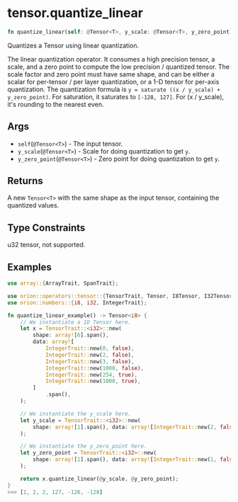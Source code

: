 # tensor.quantize_linear

```rust
fn quantize_linear(self: @Tensor<T>, y_scale: @Tensor<T>, y_zero_point: @Tensor<T>) -> Tensor::<Q>;
```

Quantizes a Tensor using linear quantization.

The linear quantization operator. It consumes a high precision tensor, a scale, and a zero point 
to compute the low precision / quantized tensor. The scale factor and zero point must have same shape, 
and can be either a scalar for per-tensor / per layer quantization, or a 1-D tensor for per-axis quantization.
The quantization formula is `y = saturate ((x / y_scale) + y_zero_point)`. For saturation, it saturates to `[-128, 127]`. 
For (x / y_scale), it's rounding to the nearest even.

## Args

* `self`(`@Tensor<T>`) - The input tensor.
* `y_scale`(`@Tensor<T>`) - Scale for doing quantization to get `y`.
* `y_zero_point`(`@Tensor<T>`) - Zero point for doing quantization to get `y`.

## Returns

A new `Tensor<T>` with the same shape as the input tensor, containing the quantized values.

## Type Constraints

u32 tensor, not supported.

## Examples

```rust
use array::{ArrayTrait, SpanTrait};

use orion::operators::tensor::{TensorTrait, Tensor, I8Tensor, I32Tensor};
use orion::numbers::{i8, i32, IntegerTrait};

fn quantize_linear_example() -> Tensor<i8> {
    // We instantiate a 1D Tensor here.
    let x = TensorTrait::<i32>::new(
        shape: array![6].span(),
        data: array![
            IntegerTrait::new(0, false),
            IntegerTrait::new(2, false),
            IntegerTrait::new(3, false),
            IntegerTrait::new(1000, false),
            IntegerTrait::new(254, true),
            IntegerTrait::new(1000, true),
        ]
            .span(),
    );

    // We instantiate the y_scale here.
    let y_scale = TensorTrait::<i32>::new(
        shape: array![1].span(), data: array![IntegerTrait::new(2, false)].span(),
    );

    // We instantiate the y_zero_point here.
    let y_zero_point = TensorTrait::<i32>::new(
        shape: array![1].span(), data: array![IntegerTrait::new(1, false)].span(),
    );

    return x.quantize_linear(@y_scale, @y_zero_point);
}
>>> [1, 2, 2, 127, -126, -128]
```
